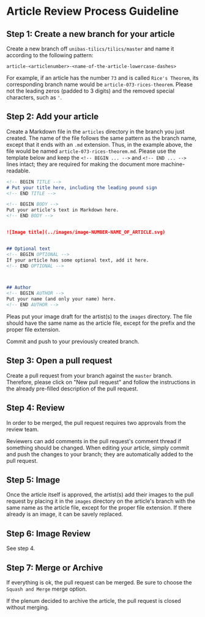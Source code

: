 # Article Review Process Guideline

## Step 1: Create a new branch for your article

Create a new branch off `unibas-tilics/tilics/master` and name it
according to the following pattern:

    article-<articlenumber>-<name-of-the-article-lowercase-dashes>
    
For example, if an article has the number `73` and is called `Rice's
Theorem`, its corresponding branch name would be
`article-073-rices-theorem`.  Please not the leading zeros (padded to
3 digits) and the removed special characters, such as `'`.

## Step 2: Add your article

Create a Markdown file in the `articles` directory in the branch you
just created.  The name of the file follows the same pattern as the
branch name, except that it ends with an `.md` extension.  Thus, in
the example above, the file would be named
`article-073-rices-theorem.md`.  Please use the template below and
keep the `<!-- BEGIN ... -->` and `<!-- END ... -->` lines intact;
they are required for making the document more machine-readable.


```markdown
<!-- BEGIN TITLE -->
# Put your title here, including the leading pound sign
<!-- END TITLE -->

<!-- BEGIN BODY -->
Put your article's text in Markdown here.
<!-- END BODY -->


![Image title](../images/image-NUMBER-NAME_OF_ARTICLE.svg)


## Optional text
<!-- BEGIN OPTIONAL -->
If your article has some optional text, add it here.
<!-- END OPTIONAL -->



## Author
<!-- BEGIN AUTHOR -->
Put your name (and only your name) here.
<!-- END AUTHOR -->
```

Pleas put your image draft for the artist(s) to the `images` directory.
The file should have the same name as the article file, except for the 
prefix and the proper file extension.

Commit and push to your previously created branch.

## Step 3: Open a pull request

Create a pull request from your branch against the `master` branch.
Therefore, please click on "New pull request" and follow the instructions 
in the already pre-filled description of the pull request.

## Step 4: Review

In order to be merged, the pull request requires two approvals from the 
review team.

Reviewers can add comments in the pull request's comment thread if
something should be changed.  When editing your article, simply commit
and push the changes to your branch; they are automatically added to
the pull request.

## Step 5: Image

Once the article itself is approved, the artist(s) add their images to
the pull request by placing it in the `images` directory on the
article's branch with the same name as the article file, except for
the proper file extension.  If there already is an image, it can be
savely replaced.

## Step 6: Image Review

See step 4.

## Step 7: Merge or Archive

If everything is ok, the pull request can be merged.  Be sure to
choose the `Squash and Merge` merge option.

If the plenum decided to archive the article, the pull request is
closed without merging.
